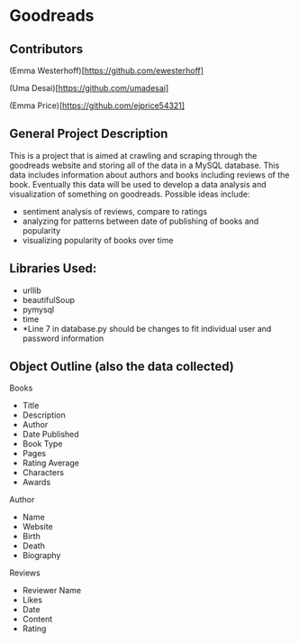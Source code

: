# Goodreads

## Contributors
(Emma Westerhoff)[https://github.com/ewesterhoff]

(Uma Desai)[https://github.com/umadesai]

(Emma Price)[https://github.com/ejprice54321]

## General Project Description
This is a project that is aimed at crawling and scraping through the goodreads website and storing all of the data in a MySQL database. This data includes information about authors and books including reviews of the book. Eventually this data will be used to develop a data analysis and visualization of something on goodreads. 
Possible ideas include:
- sentiment analysis of reviews, compare to ratings
- analyzing for patterns between date of publishing of books and popularity
- visualizing popularity of books over time

## Libraries Used:
- urllib
- beautifulSoup
- pymysql
- time
- *Line 7 in database.py should be changes to fit individual user and password information

## Object Outline (also the data collected)

Books
- Title
- Description
- Author
- Date Published
- Book Type
- Pages
- Rating Average
- Characters
- Awards

Author
- Name
- Website
- Birth
- Death
- Biography

Reviews
- Reviewer Name
- Likes
- Date
- Content
- Rating
